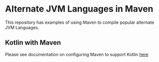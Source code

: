 # Alternate JVM Languages in Maven

This repository has examples of using Maven to compile popular alternate JVM Languages.

## Kotlin with Maven

Please see documentation on configuring Maven to support Kotlin [here](https://kotlinlang.org/docs/reference/using-maven.html)
